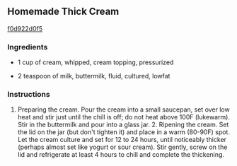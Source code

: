## Homemade Thick Cream

[f0d922d0f5](http://www.epicurious.com/recipes/food/views/homemade-thick-cream-105449)

### Ingredients

 - 1 cup of cream, whipped, cream topping, pressurized

 - 2 teaspoon of milk, buttermilk, fluid, cultured, lowfat

### Instructions

1. Preparing the cream. Pour the cream into a small saucepan, set over low heat and stir just until the chill is off; do not heat above 100F (lukewarm). Stir in the buttermilk and pour into a glass jar. 2. Ripening the cream. Set the lid on the jar (but don't tighten it) and place in a warm (80-90F) spot. Let the cream culture and set for 12 to 24 hours, until noticeably thicker (perhaps almost set like yogurt or sour cream). Stir gently, screw on the lid and refrigerate at least 4 hours to chill and complete the thickening.